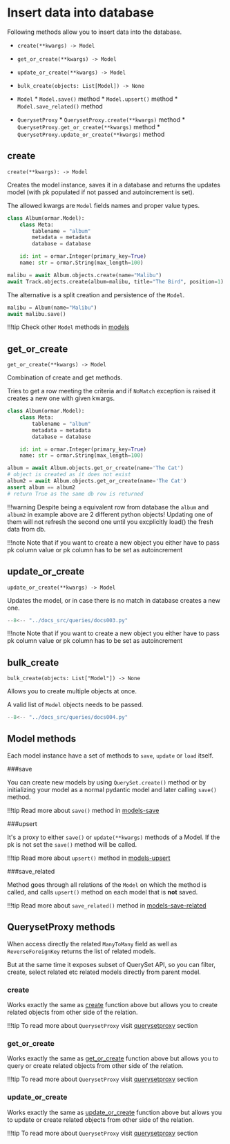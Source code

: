 # Insert data into database

Following methods allow you to insert data into the database.

* `create(**kwargs) -> Model`
* `get_or_create(**kwargs) -> Model`
* `update_or_create(**kwargs) -> Model`
* `bulk_create(objects: List[Model]) -> None`


* `Model`
      * `Model.save()` method
      * `Model.upsert()` method
      * `Model.save_related()` method


* `QuerysetProxy`
      * `QuerysetProxy.create(**kwargs)` method
      * `QuerysetProxy.get_or_create(**kwargs)` method
      * `QuerysetProxy.update_or_create(**kwargs)` method

## create

`create(**kwargs): -> Model`

Creates the model instance, saves it in a database and returns the updates model
(with pk populated if not passed and autoincrement is set).

The allowed kwargs are `Model` fields names and proper value types.

```python
class Album(ormar.Model):
    class Meta:
        tablename = "album"
        metadata = metadata
        database = database

    id: int = ormar.Integer(primary_key=True)
    name: str = ormar.String(max_length=100)
```

```python
malibu = await Album.objects.create(name="Malibu")
await Track.objects.create(album=malibu, title="The Bird", position=1)
```

The alternative is a split creation and persistence of the `Model`.

```python
malibu = Album(name="Malibu")
await malibu.save()
```

!!!tip 
        Check other `Model` methods in [models][models]

## get_or_create

`get_or_create(**kwargs) -> Model`

Combination of create and get methods.

Tries to get a row meeting the criteria and if `NoMatch` exception is raised it creates
a new one with given kwargs.

```python
class Album(ormar.Model):
    class Meta:
        tablename = "album"
        metadata = metadata
        database = database

    id: int = ormar.Integer(primary_key=True)
    name: str = ormar.String(max_length=100)
```

```python
album = await Album.objects.get_or_create(name='The Cat')
# object is created as it does not exist
album2 = await Album.objects.get_or_create(name='The Cat')
assert album == album2
# return True as the same db row is returned
```

!!!warning 
    Despite being a equivalent row from database the `album` and `album2` in
    example above are 2 different python objects!
    Updating one of them will not refresh the second one until you excplicitly load() the
    fresh data from db.

!!!note 
    Note that if you want to create a new object you either have to pass pk column
    value or pk column has to be set as autoincrement

## update_or_create

`update_or_create(**kwargs) -> Model`

Updates the model, or in case there is no match in database creates a new one.

```Python hl_lines="26-32"
--8<-- "../docs_src/queries/docs003.py"
```

!!!note 
    Note that if you want to create a new object you either have to pass pk column
    value or pk column has to be set as autoincrement

## bulk_create

`bulk_create(objects: List["Model"]) -> None`

Allows you to create multiple objects at once.

A valid list of `Model` objects needs to be passed.

```python hl_lines="21-27"
--8<-- "../docs_src/queries/docs004.py"
```

## Model methods

Each model instance have a set of methods to `save`, `update` or `load` itself.

###save

You can create new models by using `QuerySet.create()` method or by initializing your model as a normal pydantic model 
and later calling `save()` method.

!!!tip
    Read more about `save()` method in [models-save][models-save]

###upsert

It's a proxy to either `save()` or `update(**kwargs)` methods of a Model.
If the pk is not set the `save()` method will be called.

!!!tip
    Read more about `upsert()` method in [models-upsert][models-upsert]

###save_related

Method goes through all relations of the `Model` on which the method is called, 
and calls `upsert()` method on each model that is **not** saved. 

!!!tip
    Read more about `save_related()` method in [models-save-related][models-save-related]

## QuerysetProxy methods

When access directly the related `ManyToMany` field as well as `ReverseForeignKey` returns the list of related models.

But at the same time it exposes subset of QuerySet API, so you can filter, create, select related etc related models directly from parent model.

### create

Works exactly the same as [create](./#create) function above but allows you to create related objects
from other side of the relation.

!!!tip
    To read more about `QuerysetProxy` visit [querysetproxy][querysetproxy] section


### get_or_create

Works exactly the same as [get_or_create](./#get_or_create) function above but allows you to query or create related objects
from other side of the relation.

!!!tip
    To read more about `QuerysetProxy` visit [querysetproxy][querysetproxy] section


### update_or_create

Works exactly the same as [update_or_create](./#update_or_create) function above but allows you to update or create related objects
from other side of the relation.

!!!tip
    To read more about `QuerysetProxy` visit [querysetproxy][querysetproxy] section

[models]: ../models/methods.md
[models-save]: ../models/methods.md#save
[models-upsert]: ../models/methods.md#upsert
[models-save-related]: ../models/methods.md#save_related
[querysetproxy]: ../relations/queryset-proxy.md